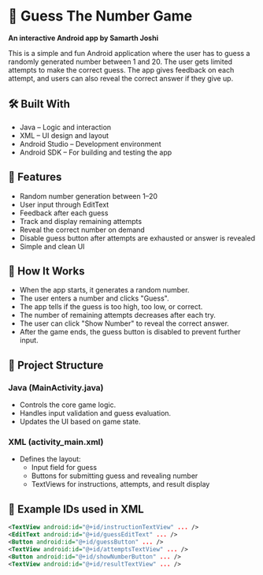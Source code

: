 # 🎯 Guess The Number Game  
**An interactive Android app by Samarth Joshi**

This is a simple and fun Android application where the user has to guess a randomly generated number between 1 and 20. The user gets limited attempts to make the correct guess. The app gives feedback on each attempt, and users can also reveal the correct answer if they give up.

## 🛠️ Built With
- Java – Logic and interaction
- XML – UI design and layout
- Android Studio – Development environment
- Android SDK – For building and testing the app

## 📱 Features
- Random number generation between 1–20
- User input through EditText
- Feedback after each guess
- Track and display remaining attempts
- Reveal the correct number on demand
- Disable guess button after attempts are exhausted or answer is revealed
- Simple and clean UI

## 🧠 How It Works
- When the app starts, it generates a random number.
- The user enters a number and clicks "Guess".
- The app tells if the guess is too high, too low, or correct.
- The number of remaining attempts decreases after each try.
- The user can click "Show Number" to reveal the correct answer.
- After the game ends, the guess button is disabled to prevent further input.

## 📂 Project Structure

### Java (MainActivity.java)
- Controls the core game logic.
- Handles input validation and guess evaluation.
- Updates the UI based on game state.

### XML (activity_main.xml)
- Defines the layout:  
  - Input field for guess  
  - Buttons for submitting guess and revealing number  
  - TextViews for instructions, attempts, and result display  

## 📌 Example IDs used in XML
```xml
<TextView android:id="@+id/instructionTextView" ... />
<EditText android:id="@+id/guessEditText" ... />
<Button android:id="@+id/guessButton" ... />
<TextView android:id="@+id/attemptsTextView" ... />
<Button android:id="@+id/showNumberButton" ... />
<TextView android:id="@+id/resultTextView" ... />
